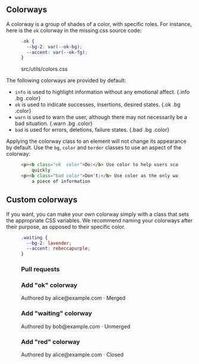 
## Colorways

A colorway is a group of shades of a color, with specific roles. For instance,
here is the `ok` colorway in the missing.css source code:

<figure>

  ~~~ css
  .ok {
    --bg-2: var(--ok-bg);
    --accent: var(--ok-fg);
  }
  ~~~

<figcaption>src/utils/colors.css</figcaption>
</figure>

The following colorways are provided by default:

 * `info` is used to highlight information without any emotional 
   affect. {.info .bg .color}
 * `ok` is used to indicate successes, insertions, desired
   states. {.ok .bg .color}
 * `warn` is used to warn the user, although there may not necessarily be a bad
   situation. {.warn .bg .color}
 * `bad` is used for errors, deletions, failure states. {.bad .bg .color}

Applying the colorway class to an element will not change its appearance by 
default. Use the `bg`, `color` and `border` classes to use an aspect of the
colorway:

<figure>

  ~~~ html
  <p><b class="ok  color">Do:</b> Use color to help users scan information
      quickly
  <p><b class="bad color">Don't:</b> Use color as the only way to communicate
      a piece of information
  ~~~

</figure>

## Custom colorways

If you want, you can make your own colorway simply with a class that sets the 
appropriate CSS variables. We recommend naming your colorways after their 
purpose, as opposed to their specific color.

<figure>

  ~~~ css
  .waiting {
    --bg-2: lavender;
    --accent: rebeccapurple;
  }
  ~~~

</figure>

<figure>
  <h3 class="h2">Pull requests</h3>
  <h3 class="h4">Add "ok" colorway</h3>
  <p>Authored by alice@example.com &middot; 
  <chip class="ok color">Merged</span>

  <h3 class="h4">Add "waiting" colorway</h3>
  <p>Authored by bob@example.com &middot; 
  <chip class="color" style="
    --bg-2: lavender;
    --accent: rebeccapurple;">Unmerged</span>

  <h3 class="h4">Add "red" colorway</h3>
  <p>Authored by alice@example.com &middot; 
  <chip class="bad color">Closed</span>
</figure>
